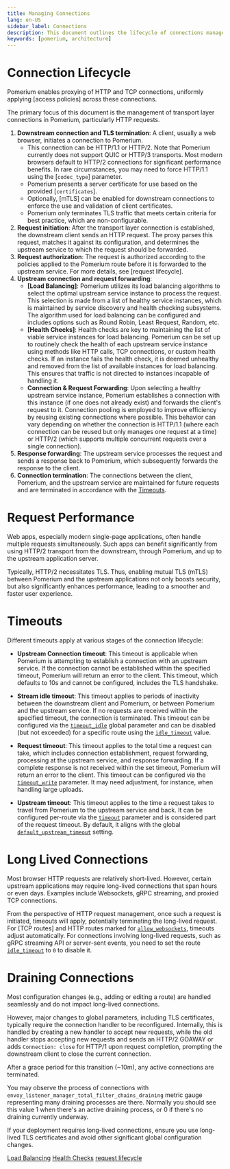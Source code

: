 ```yaml
---
title: Managing Connections
lang: en-US
sidebar_label: Connections
description: This document outlines the lifecycle of connections managed by Pomerium, including TCP and HTTP connections.
keywords: [pomerium, architecture]
---
```


# Connection Lifecycle

Pomerium enables proxying of HTTP and TCP connections, uniformly applying [access policies] across these connections.

The primary focus of this document is the management of transport layer connections in Pomerium, particularly HTTP requests.

1. **Downstream connection and TLS termination**: A client, usually a web browser, initiates a connection to Pomerium.
   - This connection can be HTTP/1.1 or HTTP/2. Note that Pomerium currently does not support QUIC or HTTP/3 transports. Most modern browsers default to HTTP/2 connections for significant performance benefits. In rare circumstances, you may need to force HTTP/1.1 using the [`codec_type`] parameter.
   - Pomerium presents a server certificate for use based on the provided [`certificates`].
   - Optionally, [mTLS] can be enabled for downstream connections to enforce the use and validation of client certificates.
   - Pomerium only terminates TLS traffic that meets certain criteria for best practice, which are non-configurable.
2. **Request initiation**: After the transport layer connection is established, the downstream client sends an HTTP request. The proxy parses this request, matches it against its configuration, and determines the upstream service to which the request should be forwarded.
3. **Request authorization**: The request is authorized according to the policies applied to the Pomerium route before it is forwarded to the upstream service. For more details, see [request lifecycle].
4. **Upstream connection and request forwarding**:
   - **[Load Balancing]**: Pomerium utilizes its load balancing algorithms to select the optimal upstream service instance to process the request. This selection is made from a list of healthy service instances, which is maintained by service discovery and health checking subsystems. The algorithm used for load balancing can be configured and includes options such as Round Robin, Least Request, Random, etc.
   - **[Health Checks]**: Health checks are key to maintaining the list of viable service instances for load balancing. Pomerium can be set up to routinely check the health of each upstream service instance using methods like HTTP calls, TCP connections, or custom health checks. If an instance fails the health check, it is deemed unhealthy and removed from the list of available instances for load balancing. This ensures that traffic is not directed to instances incapable of handling it.
   - **Connection & Request Forwarding**: Upon selecting a healthy upstream service instance, Pomerium establishes a connection with this instance (if one does not already exist) and forwards the client's request to it. Connection pooling is employed to improve efficiency by reusing existing connections where possible. This behavior can vary depending on whether the connection is HTTP/1.1 (where each connection can be reused but only manages one request at a time) or HTTP/2 (which supports multiple concurrent requests over a single connection).
5. **Response forwarding**: The upstream service processes the request and sends a response back to Pomerium, which subsequently forwards the response to the client.
6. **Connection termination**: The connections between the client, Pomerium, and the upstream service are maintained for future requests and are terminated in accordance with the [Timeouts](#timeouts).

# Request Performance

Web apps, especially modern single-page applications, often handle multiple requests simultaneously. Such apps can benefit significantly from using HTTP/2 transport from the downstream, through Pomerium, and up to the upstream application server.

Typically, HTTP/2 necessitates TLS. Thus, enabling mutual TLS (mTLS) between Pomerium and the upstream applications not only boosts security, but also significantly enhances performance, leading to a smoother and faster user experience.

# Timeouts

Different timeouts apply at various stages of the connection lifecycle:

- **Upstream Connection timeout**: This timeout is applicable when Pomerium is attempting to establish a connection with an upstream service. If the connection cannot be established within the specified timeout, Pomerium will return an error to the client. This timeout, which defaults to 10s and cannot be configured, includes the TLS handshake.

- **Stream idle timeout**: This timeout applies to periods of inactivity between the downstream client and Pomerium, or between Pomerium and the upstream service. If no requests are received within the specified timeout, the connection is terminated. This timeout can be configured via the [`timeout_idle`](/docs/reference/global-timeouts.mdx) global parameter and can be disabled (but not exceeded) for a specific route using the [`idle_timeout`](/docs/reference/routes/idle-timeout.md) value.

- **Request timeout**: This timeout applies to the total time a request can take, which includes connection establishment, request forwarding, processing at the upstream service, and response forwarding. If a complete response is not received within the set timeout, Pomerium will return an error to the client. This timeout can be configured via the [`timeout_write`](/docs/reference/global-timeouts.mdx) parameter. It may need adjustment, for instance, when handling large uploads.

- **Upstream timeout**: This timeout applies to the time a request takes to travel from Pomerium to the upstream service and back. It can be configured per-route via the [`timeout`](/docs/reference/routes/route-timeout) parameter and is considered part of the request timeout. By default, it aligns with the global [`default_upstream_timeout`](docs/reference/default-upstream-timeout.mdx) setting.

# Long Lived Connections

Most browser HTTP requests are relatively short-lived. However, certain upstream applications may require long-lived connections that span hours or even days. Examples include Websockets, gRPC streaming, and proxied TCP connections.

From the perspective of HTTP request management, once such a request is initiated, timeouts will apply, potentially terminating the long-lived request. For [TCP routes] and HTTP routes marked for [`allow_websockets`](/docs/reference/routes/websocket-connections.md), timeouts adjust automatically. For connections involving long-lived requests, such as gRPC streaming API or server-sent events, you need to set the route [`idle_timeout`](/docs/reference/routes/idle-timeout.md) to `0` to disable it.

# Draining Connections

Most configuration changes (e.g., adding or editing a route) are handled seamlessly and do not impact long-lived connections.

However, major changes to global parameters, including TLS certificates, typically require the connection handler to be reconfigured. Internally, this is handled by creating a new handler to accept new requests, while the old handler stops accepting new requests and sends an HTTP/2 GOAWAY or adds `Connection: close` for HTTP/1 upon request completion, prompting the downstream client to close the current connection.

After a grace period for this transition (~10m), any active connections are terminated.

You may observe the process of connections with `envoy_listener_manager_total_filter_chains_draining` metric gauge representing many draining processes are there. Normally you should see this value 1 when there's an active draining process, or 0 if there's no draining currently underway.

If your deployment requires long-lived connections, ensure you use long-lived TLS certificates and avoid other significant global configuration changes.

[Load Balancing](/docs/capabilities/routing#load-balancer) [Health Checks]() [request lifecycle]()
